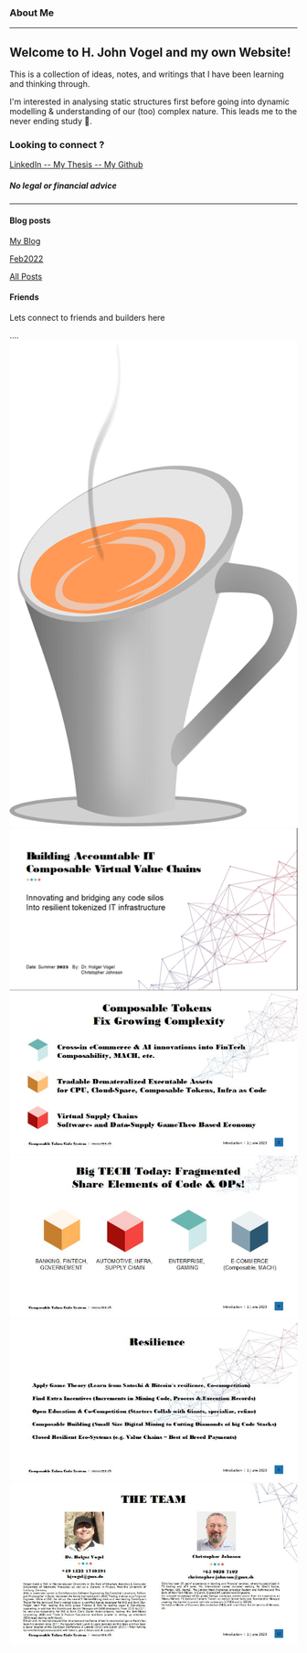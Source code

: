 ### About Me

__________

## Welcome to H. John Vogel and my own Website!

This is a collection of ideas, notes, and writings that I have been learning and thinking through.


I'm interested in analysing static structures first before going into dynamic modelling & understanding of our (too) complex nature. This leads me to the never ending study  🌺.



### Looking to connect ?

[LinkedIn   ](https://ch.linkedin.com/in/dr-holger-vogel-769aa295)
<span class="mr-4"></span>
[  -- My Thesis --  ](https://freidok.uni-freiburg.de/dnb/download/364)
<span class="mr-4"></span>
[   My Github](https://github.com/HJVogel)

##### No legal or financial advice
________________

#### Blog posts
 <!-- BLOG-POST-LIST:START -->
[My Blog](https://www.holgerjvogel.de/posts/First.html)


[Feb2022](https://www.holgerjvogel.de/posts/Feb2022.html)


[All Posts](https://www.holgerjvogel.de)
 <!-- BLOG-POST-LIST:END -->


#### Friends

Lets connect to friends and builders here

....
![alt text](../favicon.svg)
![alt text](../img0.jpg)
![alt text](../img1.jpg)
![alt text](../img2.jpg)
![alt text](../img3.jpg)
![alt text](../img4.jpg)